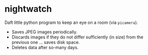 # nightwatch

Daft little python program to keep an eye on a room (via `picamera`).

- Saves JPEG images periodically.
- Discards images if they do not differ sufficiently (in size) from the previous one ... saves disk space.
- Deletes data after so-many days.
